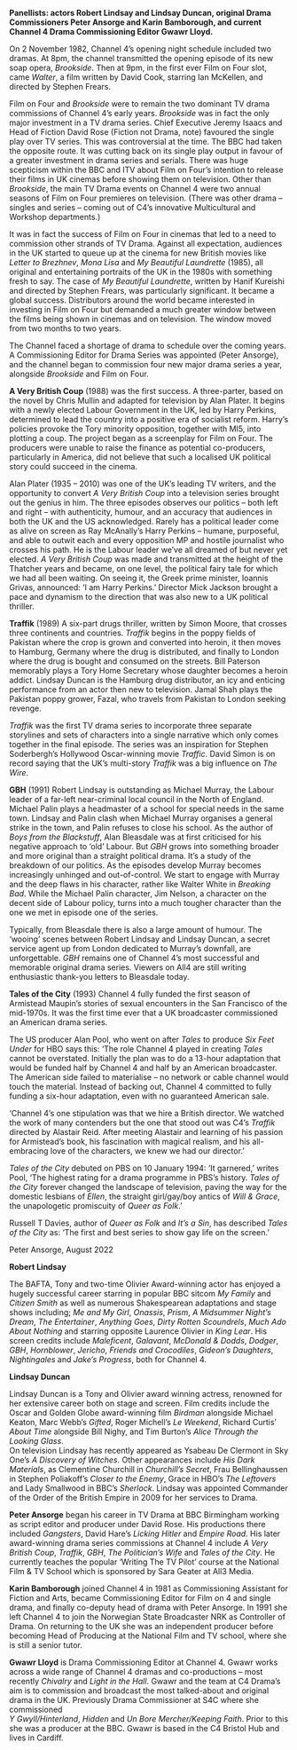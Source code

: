 

**Panellists: actors Robert Lindsay and Lindsay Duncan, original  Drama Commissioners Peter Ansorge and Karin Bamborough, and  current Channel 4 Drama Commissioning Editor Gwawr Lloyd.**

On 2 November 1982, Channel 4’s opening night schedule included two dramas. At 8pm, the channel transmitted the opening episode of its new  soap opera, _Brookside_. Then at 9pm, in the first ever Film on Four slot, came _Walter_, a film written by David Cook, starring Ian McKellen, and directed by Stephen Frears.

Film on Four and _Brookside_ were to remain the two dominant TV drama commissions of Channel 4’s early years. _Brookside_ was in fact the only major investment in a TV drama series. Chief Executive Jeremy Isaacs and Head of Fiction David Rose (Fiction not Drama, note) favoured the single play over TV series. This was controversial at the time. The BBC had taken the opposite route. It was cutting back on its single play output in favour of a greater investment in drama series and serials. There was huge scepticism within the BBC and ITV about Film on Four’s intention to release their films in UK cinemas before showing them on television. Other than _Brookside_, the main TV Drama events on Channel 4 were two annual seasons of Film on Four premieres on television. (There was other drama – singles and series – coming out of C4’s innovative Multicultural and Workshop departments.)

It was in fact the success of Film on Four in cinemas that led to a need to commission other strands of TV Drama. Against all expectation, audiences in the UK started to queue up at the cinema for new British movies like _Letter to Brezhnev_, _Mona_ _Lisa_ and _My Beautiful Laundrette_ (1985), all original and entertaining portraits of the UK in the 1980s with something fresh to say.  The case of _My Beautiful Laundrette_, written by Hanif Kureishi and directed by Stephen Frears, was particularly significant. It became a global success. Distributors around the world became interested in investing in Film on Four but demanded a much greater window between the films being shown in cinemas and on television. The window moved from two months to two years.

The Channel faced a shortage of drama to schedule over the coming years.  
A Commissioning Editor for Drama Series was appointed (Peter Ansorge), and the channel began to commission four new major drama series a year, alongside _Brookside_ and Film on Four.

**A Very British Coup** (1988) was the first success. A three-parter, based on the novel by Chris Mullin and adapted for television by Alan Plater. It begins with a newly elected Labour Government in the UK, led by Harry Perkins, determined to lead the country into a positive era of socialist reform. Harry’s policies provoke the Tory minority opposition, together with MI5, into plotting a coup. The project began as a screenplay for Film on Four. The producers were unable to raise the finance as potential co-producers, particularly in America, did not believe that such a localised UK political story could succeed in  the cinema.

Alan Plater (1935 – 2010) was one of the UK’s leading TV writers, and the opportunity to convert _A Very British Coup_ into a television series brought out the genius in him. The three episodes observes our politics – both left and right – with authenticity, humour, and an accuracy that audiences in both the UK and the US acknowledged. Rarely has a political leader come as alive on screen as Ray McAnally’s Harry Perkins – humane, purposeful, and able to outwit each and every opposition MP and hostile journalist who crosses his path. He is the Labour leader we’ve all dreamed of but never yet elected.  _A_ _Very British Coup_ was made and transmitted at the height of the Thatcher years and became, on one level, the political fairy tale for which we had all been waiting. On seeing it, the Greek prime minister, Ioannis Grivas, announced: ‘I am Harry Perkins.’ Director Mick Jackson brought a pace and dynamism to the direction that was also new to a UK political thriller.

**Traffik**  (1989) A six-part drugs thriller, written by Simon Moore, that crosses three continents and countries. _Traffik_ begins in the poppy fields of Pakistan where the crop is grown and converted into heroin, it then moves to Hamburg, Germany where the drug is distributed, and finally to London where the drug is bought and consumed on the streets. Bill Paterson memorably plays a Tory Home Secretary whose daughter becomes a heroin addict. Lindsay Duncan is the Hamburg drug distributor, an icy and enticing performance from an actor then new to television. Jamal Shah plays the Pakistan poppy grower, Fazal, who travels from Pakistan to London seeking revenge.

_Traffik_ was the first TV drama series to incorporate three separate storylines and sets of characters into a single narrative which only comes together in the final episode. The series was an inspiration for Stephen Soderbergh’s Hollywood Oscar-winning movie _Traffic_. David Simon is on record saying that the UK’s multi-story _Traffik_ was a big influence on _The Wire_.

**GBH**  (1991) Robert Lindsay is outstanding as Michael Murray, the Labour leader of a far-left near-criminal local council in the North of England. Michael Palin plays a headmaster of a school for special needs in the same town. Lindsay and Palin clash when Michael Murray organises a general strike in the town, and Palin refuses to close his school. As the author of _Boys from the Blackstuff_, Alan Bleasdale was at first criticised for his negative approach to ‘old’ Labour. But _GBH_ grows into something broader and more original than a straight political drama. It’s a study of the breakdown of our politics. As the episodes develop Murray becomes increasingly unhinged and out-of-control. We start to engage with Murray and the deep flaws in his character, rather like Walter White in _Breaking Bad_. While the Michael Palin character, Jim Nelson, a character on the decent side of Labour policy, turns into a much tougher character than the one we met in episode one of the series.

Typically, from Bleasdale there is also a large amount of humour. The ‘wooing’ scenes between Robert Lindsay and Lindsay Duncan, a secret service agent up from London dedicated to Murray’s downfall, are unforgettable. _GBH_ remains one of Channel 4’s most successful and memorable original drama series. Viewers on All4 are still writing enthusiastic thank-you letters to Bleasdale today.

**Tales of the City** (1993) Channel 4 fully funded the first season of Armistead Maupin’s stories of sexual encounters in the San Francisco of the mid-1970s.  It was the first time ever that a UK broadcaster commissioned an American drama series.

The US producer Alan Pool, who went on after _Tales_ to produce _Six Feet_ _Under_ for HBO says this: ‘The role Channel 4 played in creating _Tales_ cannot be overstated. Initially the plan was to do a 13-hour adaptation that would be funded half by Channel 4 and half by an American broadcaster. The American side failed to materialise – no network or cable channel would touch the material. Instead of backing out, Channel 4 committed to fully funding a six-hour adaptation, even with no guaranteed American sale.

‘Channel 4’s one stipulation was that we hire a British director. We watched the work of many contenders but the one that stood out was C4’s _Traffik_ directed by Alastair Reid. After meeting Alastair and learning of his passion for Armistead’s book, his fascination with magical realism, and his all-embracing love of the characters, we knew we had our director.’

_Tales of the City_ debuted on PBS on 10 January 1994: ‘It garnered,’ writes Pool, ‘The highest rating for a drama programme in PBS’s history. _Tales of the City_ forever changed the landscape of television, paving the way for the domestic lesbians of _Ellen_, the straight girl/gay/boy antics of _Will & Grace_, the unapologetic promiscuity of _Queer as Folk_.’

Russell T Davies, author of _Queer as Folk_ and _It’s a Sin_, has described _Tales of the_ _City_ as: ‘The first and best series to show gay life on the screen.’

Peter Ansorge, August 2022

**Robert Lindsay**

The BAFTA, Tony and two-time Olivier Award-winning actor has enjoyed a hugely successful career starring in popular BBC sitcom _My Family_ and  
_Citizen_ _Smith_ as well as numerous Shakespearean adaptations and stage shows including; _Me and My Girl_, _Onassis_, _Prism_, _A Midsummer Night’s Dream_, _The_ _Entertainer_, _Anything Goes_, _Dirty Rotten Scoundrels_, _Much Ado About Nothing_ and starring opposite Laurence Olivier in _King_ _Lear_. His screen credits include _Maleficent_, _Galavant_, _McDonald & Dodds_, _Dodger_, _GBH_, _Hornblower_, _Jericho_, _Friends and Crocodiles_, _Gideon’s Daughters_, _Nightingales_ and _Jake’s_ _Progress_, both for Channel 4.

**Lindsay Duncan**

Lindsay Duncan is a Tony and Olivier award winning actress, renowned for her extensive career both on stage and screen. Film credits include the Oscar and Golden Globe award-winning film _Birdman_ alongside  Michael Keaton, Marc Webb’s _Gifted_, Roger Michell’s _Le Weekend_, Richard Curtis’ _About Time_ alongside Bill Nighy, and Tim Burton’s _Alice Through the Looking Glass_.  
On television Lindsay has recently appeared as Ysabeau De Clermont in Sky One’s _A Discovery of Witches._ Other appearances include _His Dark Materials_, as Clementine Churchill in _Churchill’s Secret_, Frau Bellinghaussen in Stephen Poliakoff’s _Closer to the Enemy_, Grace in HBO’s _The Leftovers_ and Lady Smallwood in BBC’s _Sherlock_. Lindsay was appointed Commander of the Order of the British Empire in 2009 for her services to Drama.

**Peter Ansorge** began his career in TV Drama at BBC Birmingham working as script editor and producer under David Rose. His productions there included _Gangsters_, David Hare’s _Licking Hitler_ and _Empire Road_. His later award-winning drama series commissions at Channel 4 include _A Very British_ _Coup_, _Traffik_, _GBH_, _The Politician’s Wife_ and _Tales of the City_. He currently teaches the popular ‘Writing The TV Pilot’ course at the National Film & TV School which is sponsored by Sara Geater at All3 Media.

**Karin Bamborough** joined Channel 4 in 1981 as Commissioning Assistant for Fiction and Arts, became Commissioning Editor for Film on 4 and single drama, and finally co-deputy head of drama with Peter Ansorge. In 1991 she left Channel 4 to join the Norwegian State Broadcaster NRK as Controller of Drama. On returning to the UK she was an independent producer before becoming Head of Producing at the National Film and TV school, where she is still a senior tutor.

**Gwawr Lloyd** is Drama Commissioning Editor at Channel 4. Gwawr works across a wide range of Channel 4 dramas and co-productions – most recently _Chivalry_ and _Light in the Hall_. Gwawr and the team at C4 Drama’s aim is to commission and broadcast the most talked-about and original drama in the UK. Previously Drama Commissioner at S4C where she commissioned  
_Y Gwyll/Hinterland_, _Hidden_ and _Un Bore Mercher/Keeping Faith_. Prior to this she was a producer at the BBC. Gwawr is based in the C4 Bristol Hub and lives in Cardiff.
<br><br>


<!--stackedit_data:
eyJoaXN0b3J5IjpbLTE1NTA3MDA4MzVdfQ==
-->